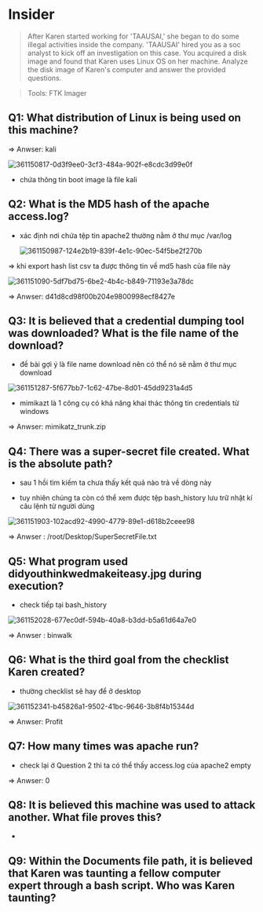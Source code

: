 # Insider 

> After Karen started working for 'TAAUSAI,' she began to do some illegal activities inside the company. 'TAAUSAI' hired you as a soc analyst to kick off an investigation on this case.
You acquired a disk image and found that Karen uses Linux OS on her machine. Analyze the disk image of Karen's computer and answer the provided questions.

> Tools:
  FTK Imager

## Q1: What distribution of Linux is being used on this machine?

=> Anwser: kali 

![361150817-0d3f9ee0-3cf3-484a-902f-e8cdc3d99e0f](https://github.com/user-attachments/assets/99f8cd88-f4c3-4f12-b0aa-cf9267c3e198)

+ chứa thông tin boot image là file kali 

## Q2: What is the MD5 hash of the apache access.log?

+ xác định nơi chứa tệp tin apache2 thường nằm ở thư mục /var/log

  ![361150987-124e2b19-839f-4e1c-90ec-54f5be2f270b](https://github.com/user-attachments/assets/03e3a8cb-e536-4518-a8eb-d6a9334d3298)

=> khi export hash list csv ta được thông tin về md5 hash của file này 

![361151090-5df7bd75-6be2-4b4c-b849-71193e3a78dc](https://github.com/user-attachments/assets/dd64b776-9d35-4cca-9a1c-573c8af3666f)

=> Anwser: d41d8cd98f00b204e9800998ecf8427e

## Q3: It is believed that a credential dumping tool was downloaded? What is the file name of the download?

+ đề bài gợi ý là file name download nên có thể nó sẽ nằm ở thư mục download

 ![361151287-5f677bb7-1c62-47be-8d01-45dd9231a4d5](https://github.com/user-attachments/assets/e9848388-75a7-4f3a-9afe-059c945d4a92)


+ mimikazt là 1 công cụ có khả năng khai thác thông tin credentials từ windows

=> Anwser: mimikatz_trunk.zip

## Q4: There was a super-secret file created. What is the absolute path?

+ sau 1 hồi tìm kiếm ta chưa thấy kết quả nào trả về dòng này

+ tuy nhiên chúng ta còn có thể xem được tệp bash_history lưu trữ nhật kí câu lệnh từ người dùng

![361151903-102acd92-4990-4779-89e1-d618b2ceee98](https://github.com/user-attachments/assets/ba7a1589-545b-4a5e-aedf-f02b36217ca8)

=> Anwser : /root/Desktop/SuperSecretFile.txt

## Q5: What program used didyouthinkwedmakeiteasy.jpg during execution?

+ check tiếp tại bash_history

![361152028-677ec0df-594b-40a8-b3dd-b5a61d64a7e0](https://github.com/user-attachments/assets/4de62394-c723-406e-aa50-a9ca5c9a13e5)


=> Anwser : binwalk

## Q6: What is the third goal from the checklist Karen created?

+ thường checklist sẽ hay để ở desktop

![361152341-b45826a1-9502-41bc-9646-3b8f4b15344d](https://github.com/user-attachments/assets/f26e8643-6097-47a1-862c-9b9076cecb7c)


=> Anwser: Profit

## Q7: How many times was apache run?

+ check lại ở Question 2 thì ta có thể thấy access.log của apache2 empty

=> Anwser: 0

## Q8: It is believed this machine was used to attack another. What file proves this?

+ 


## Q9: Within the Documents file path, it is believed that Karen was taunting a fellow computer expert through a bash script. Who was Karen taunting?
